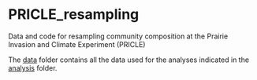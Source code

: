 # PRICLE_resampling
Data and code for resampling community composition at the Prairie Invasion and 
Climate Experiment (PRICLE)

The [data](data) folder contains all the data used for the analyses indicated in the
[analysis](analysis) folder.